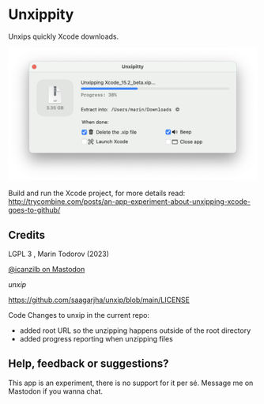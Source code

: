 # Unxippity

Unxips quickly Xcode downloads.

![Unxippity app window](/etc/app-3.png)

Build and run the Xcode project, for more details read: http://trycombine.com/posts/an-app-experiment-about-unxipping-xcode-goes-to-github/

## Credits

LGPL 3 , Marin Todorov (2023)

[@icanzilb on Mastodon](https://mastodon.social/@icanzilb)

_unxip_

https://github.com/saagarjha/unxip/blob/main/LICENSE

Code Changes to unxip in the current repo:

 - added root URL so the unzipping happens outside of the root directory
 - added progress reporting when unzipping files

## Help, feedback or suggestions?

This app is an experiment, there is no support for it per sé. Message me on Mastodon if you wanna chat.
